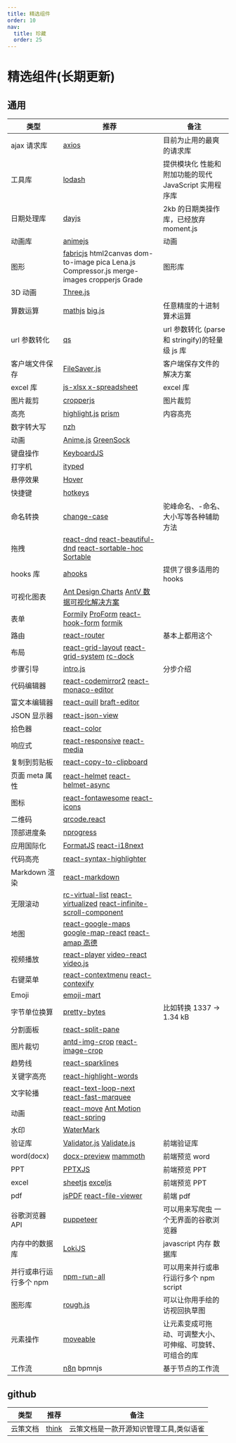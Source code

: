 ```yaml
---
title: 精选组件
order: 10
nav:
  title: 珍藏
  order: 25
---
```


# 精选组件(长期更新)

## 通用

| 类型                   | 推荐                                                                                                                                                                                                                                                 | 备注                                                     |
| ---------------------- | ---------------------------------------------------------------------------------------------------------------------------------------------------------------------------------------------------------------------------------------------------- | -------------------------------------------------------- |
| ajax 请求库            | [axios](https://github.com/axios/axios)                                                                                                                                                                                                              | 目前为止用的最爽的请求库                                 |
| 工具库                 | [lodash](https://github.com/lodash/lodash)                                                                                                                                                                                                           | 提供模块化 性能和附加功能的现代 JavaScript 实用程序库    |
| 日期处理库             | [dayjs](https://github.com/iamkun/dayjs)                                                                                                                                                                                                             | 2kb 的日期类操作库，已经放弃 moment.js                   |
| 动画库                 | [animejs](https://github.com/juliangarnier/anime/)                                                                                                                                                                                                   | 动画                                                     |
| 图形                   | [fabricjs](https://github.com/fabricjs/fabric.js) html2canvas dom-to-image pica Lena.js Compressor.js merge-images cropperjs Grade                                                                                                                   | 图形库                                                   |
| 3D 动画                | [Three.js](https://github.com/mrdoob/three.js)                                                                                                                                                                                                       |                                                          |
| 算数运算               | [mathjs](https://github.com/josdejong/mathjs) [big.js ](https://github.com/MikeMcl/big.js/)                                                                                                                                                          | 任意精度的十进制算术运算                                 |
| url 参数转化           | [qs ](https://github.com/ljharb/qs)                                                                                                                                                                                                                  | url 参数转化 (parse 和 stringify)的轻量级 js 库          |
| 客户端文件保存         | [FileSaver.js ](https://github.com/eligrey/FileSaver.js)                                                                                                                                                                                             | 客户端保存文件的解决方案                                 |
| excel 库               | [js-xlsx ](https://github.com/SheetJS/sheetjs) [x-spreadsheet ](https://github.com/myliang/x-spreadsheet)                                                                                                                                            | excel 库                                                 |
| 图片裁剪               | [cropperjs](https://github.com/fengyuanchen/cropperjs)                                                                                                                                                                                               | 图片裁剪                                                 |
| 高亮                   | [highlight.js](https://github.com/highlightjs/highlight.js) [prism](https://github.com/PrismJS/prism)                                                                                                                                                | 内容高亮                                                 |
| 数字转大写             | [nzh](https://github.com/cnwhy/nzh)                                                                                                                                                                                                                  |                                                          |
| 动画                   | [Anime.js](https://github.com/juliangarnier/anime) [GreenSock](https://github.com/greensock/GreenSock-JS)                                                                                                                                            |                                                          |
| 键盘操作               | [KeyboardJS](https://github.com/RobertWHurst/KeyboardJS)                                                                                                                                                                                             |                                                          |
| 打字机                 | [ityped](https://github.com/luisvinicius167/ityped)                                                                                                                                                                                                  |                                                          |
| 悬停效果               | [Hover](https://github.com/IanLunn/Hover)                                                                                                                                                                                                            |                                                          |
| 快捷键                 | [hotkeys](https://github.com/jaywcjlove/hotkeys)                                                                                                                                                                                                     |                                                          |
| 命名转换               | [change-case](https://github.com/blakeembrey/change-case)                                                                                                                                                                                            | 驼峰命名、-命名、大小写等各种辅助方法                    |
| 拖拽                   | [react-dnd](https://github.com/react-dnd/react-dnd) [react-beautiful-dnd](https://github.com/atlassian/react-beautiful-dnd) [react-sortable-hoc](https://github.com/clauderic/react-sortable-hoc) [Sortable](https://github.com/SortableJS/Sortable) |                                                          |
| hooks 库               | [ahooks](https://github.com/alibaba/hooks)                                                                                                                                                                                                           | 提供了很多适用的 hooks                                   |
| 可视化图表             | [Ant Design Charts](https://charts.ant.design/zh-CN/) [AntV 数据可视化解决方案](https://antv.vision/zh)                                                                                                                                              |                                                          |
| 表单                   | [Formily](https://github.com/alibaba/formily) [ProForm](https://procomponents.ant.design/components/form) [react-hook-form](https://github.com/react-hook-form/react-hook-form) [formik](https://github.com/formium/formik)                          |                                                          |
| 路由                   | [react-router](https://github.com/ReactTraining/react-router)                                                                                                                                                                                        | 基本上都用这个                                           |
| 布局                   | [react-grid-layout](https://github.com/react-grid-layout/react-grid-layout) [react-grid-system](https://github.com/sealninja/react-grid-system) [rc-dock](https://github.com/ticlo/rc-dock)                                                          |                                                          |
| 步骤引导               | [intro.js](https://github.com/usablica/intro.js)                                                                                                                                                                                                     | 分步介绍                                                 |
| 代码编辑器             | [react-codemirror2](https://github.com/scniro/react-codemirror2) [react-monaco-editor](https://github.com/superRaytin/react-monaco-editor)                                                                                                           |                                                          |
| 富文本编辑器           | [react-quill](https://github.com/zenoamaro/react-quill) [braft-editor](https://github.com/margox/braft-editor)                                                                                                                                       |                                                          |
| JSON 显示器            | [react-json-view](https://github.com/mac-s-g/react-json-view)                                                                                                                                                                                        |                                                          |
| 拾色器                 | [react-color](http://casesandberg.github.io/react-color/)                                                                                                                                                                                            |                                                          |
| 响应式                 | [react-responsive](https://github.com/contra/react-responsive) [react-media](https://github.com/ReactTraining/react-media)                                                                                                                           |                                                          |
| 复制到剪贴板           | [react-copy-to-clipboard](https://github.com/nkbt/react-copy-to-clipboard)                                                                                                                                                                           |                                                          |
| 页面 meta 属性         | [react-helmet](https://github.com/nfl/react-helmet) [react-helmet-async](https://github.com/staylor/react-helmet-async)                                                                                                                              |                                                          |
| 图标                   | [react-fontawesome](https://github.com/FortAwesome/react-fontawesome) [react-icons](https://github.com/gorangajic/react-icons)                                                                                                                       |                                                          |
| 二维码                 | [qrcode.react](https://github.com/zpao/qrcode.react)                                                                                                                                                                                                 |                                                          |
| 顶部进度条             | [nprogress](https://github.com/rstacruz/nprogress)                                                                                                                                                                                                   |                                                          |
| 应用国际化             | [FormatJS](https://github.com/formatjs/formatjs) [react-i18next](https://react.i18next.com)                                                                                                                                                          |                                                          |
| 代码高亮               | [react-syntax-highlighter](https://github.com/conorhastings/react-syntax-highlighter)                                                                                                                                                                |                                                          |
| Markdown 渲染          | [react-markdown](https://remarkjs.github.io/react-markdown/)                                                                                                                                                                                         |                                                          |
| 无限滚动               | [rc-virtual-list](https://github.com/react-component/virtual-list/) [react-virtualized](https://github.com/bvaughn/react-virtualized) [react-infinite-scroll-component](https://github.com/ankeetmaini/react-infinite-scroll-component)              |                                                          |
| 地图                   | [react-google-maps](https://github.com/tomchentw/react-google-maps) [google-map-react](https://github.com/istarkov/google-map-react) [react-amap 高德](https://github.com/ElemeFE/react-amap)                                                        |                                                          |
| 视频播放               | [react-player](https://github.com/CookPete/react-player) [video-react](https://github.com/video-react/video-react) [video.js](http://docs.videojs.com/tutorial-react.html)                                                                           |                                                          |
| 右键菜单               | [react-contextmenu](https://github.com/vkbansal/react-contextmenu/) [react-contexify](https://github.com/fkhadra/react-contexify)                                                                                                                    |                                                          |
| Emoji                  | [emoji-mart](https://github.com/missive/emoji-mart)                                                                                                                                                                                                  |                                                          |
| 字节单位换算           | [pretty-bytes](https://github.com/sindresorhus/pretty-bytes)                                                                                                                                                                                         | 比如转换 1337 → 1.34 kB                                  |
| 分割面板               | [react-split-pane](https://github.com/tomkp/react-split-pane)                                                                                                                                                                                        |                                                          |
| 图片裁切               | [antd-img-crop](https://github.com/nanxiaobei/antd-img-crop) [react-image-crop](https://github.com/DominicTobias/react-image-crop)                                                                                                                   |                                                          |
| 趋势线                 | [react-sparklines](https://github.com/borisyankov/react-sparklines)                                                                                                                                                                                  |                                                          |
| 关键字高亮             | [react-highlight-words](https://github.com/bvaughn/react-highlight-words)                                                                                                                                                                            |                                                          |
| 文字轮播               | [react-text-loop-next](https://github.com/samarmohan/react-text-loop-next) [react-fast-marquee](https://github.com/justin-chu/react-fast-marquee)                                                                                                    |                                                          |
| 动画                   | [react-move](https://github.com/react-tools/react-move) [Ant Motion](https://motion.ant.design/components/tween-one) [react-spring](https://www.react-spring.io)                                                                                     |                                                          |
| 水印                   | [WaterMark](https://procomponents.ant.design/components/water-mark)                                                                                                                                                                                  |                                                          |
| 验证库                 | [Validator.js](https://github.com/validatorjs/validator.js) [Validate.js](https://github.com/ansman/validate.js)                                                                                                                                     | 前端验证库                                               |
| word(docx)             | [docx-preview](https://github.com/zVolodymyr/docxjs) [mammoth](https://github.com/mwilliamson/mammoth.js/)                                                                                                                                           | 前端预览 word                                            |
| PPT                    | [PPTXJS](https://github.com/meshesha/PPTXjs)                                                                                                                                                                                                         | 前端预览 PPT                                             |
| excel                  | [sheetjs](https://github.com/SheetJS/sheetjs) [exceljs](https://github.com/exceljs/exceljs)                                                                                                                                                          | 前端预览 PPT                                             |
| pdf                    | [jsPDF](https://github.com/MrRio/jsPD) [react-file-viewer](https://github.com/plangrid/react-file-viewer)                                                                                                                                            | 前端 pdf                                                 |
| 谷歌浏览器 API         | [puppeteer](https://github.com/GoogleChrome/puppeteer)                                                                                                                                                                                               | 可以用来写爬虫 一个无界面的谷歌浏览器                    |
| 内存中的数据库         | [LokiJS](https://github.com/techfort/LokiJS)                                                                                                                                                                                                         | javascript 内存 数据库                                   |
| 并行或串行运行多个 npm | [npm-run-all](https://github.com/mysticatea/npm-run-all)                                                                                                                                                                                             | 可以用来并行或串行运行多个 npm script                    |
| 图形库                 | [rough.js](https://github.com/pshihn/rough)                                                                                                                                                                                                          | 可以让你用手绘的访视回执草图                             |
| 元素操作               | [moveable](https://github.com/daybrush/moveable)                                                                                                                                                                                                     | 让元素变成可拖动、可调整大小、可伸缩、可旋转、可组合的库 |
| 工作流                 | [n8n](https://github.com/n8n-io/n8n) bpmnjs                                                                                                                                                                                                          | 基于节点的工作流                                         |

## github

| 类型     | 推荐                                          | 备注                                    |
| -------- | --------------------------------------------- | --------------------------------------- |
| 云策文档 | [think](https://github.com/fantasticit/think) | 云策文档是一款开源知识管理工具,类似语雀 |
